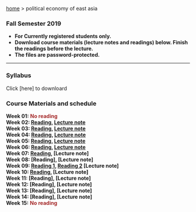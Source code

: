 [home](https://hirosasada.github.io/) > political economy of east asia   
### Fall Semester 2019  
- **For Currently registered students only.**  
- **Download course materials (lecture notes and readings) below. Finish the readings before the lecture.**  
- **The files are password-protected.**  
__________________________________________________________  
  
### Syllabus  
  Click [here] to downloard   
   
### Course Materials and schedule  
  
**Week 01:** **<font color="Brown">No reading</font>**    
**Week 02: [Reading](https://drive.google.com/open?id=1neyb1D6IANaaxw-pO52b5WEDGtk7Tw4u), [Lecture note](https://drive.google.com/open?id=17JhKLGHVqTdDSQvBfQgzFi76sDQs-_L2)**    
**Week 03: [Reading](https://drive.google.com/open?id=1Yz5rLmOBIthgbqry350WfQQnv831BOV8), [Lecture note](https://drive.google.com/open?id=1D6vJypy8C2m-xn-2Ev2xl1bxGEzDkuho)**   
**Week 04: [Reading](https://drive.google.com/open?id=1HjHSdACZEkCXGbVBEOK8HCNIUitjjpb7), [Lecture note](https://drive.google.com/open?id=1z1ulQ4dFwshGg5LRdK9Al3VYf_-71M3l)**   
**Week 05: [Reading](https://drive.google.com/open?id=1osRi17xDqCOIgldmComKqV4o3EKoWfZ8), [Lecture note](https://drive.google.com/open?id=1DlvTyTCjNrXqpd0AEwDN1Onxt6wUSWb6)**     
**Week 06: [Reading](https://drive.google.com/open?id=10RtH7cMsiNg_cy4WVKShjKTC79mCWbSx), [Lecture note](https://drive.google.com/open?id=17Buy0wRi25wdA5APuWwS-8FFe3LQ_IJ9)**     
**Week 07: [Reading](https://drive.google.com/open?id=1M5msNr7Jd71hakm9Q6gG8aqZM8ju1mR6), [Lecture note]**      
**Week 08: [Reading], [Lecture note]**    
**Week 09: [Reading 1](https://drive.google.com/open?id=1E4CByggrBlViWntx1HW8OMWn-7tkg1pW), [Reading 2](https://drive.google.com/open?id=1_wu9gR5hgeIOWGaBFyGLb02eEscYu6su) [Lecture note]**   
**Week 10: [Reading](https://drive.google.com/open?id=15yTOJuyUXsVuOsdPUlwOGXSLPTpUvZkh), [Lecture note]**    
**Week 11: [Reading], [Lecture note]**    
**Week 12: [Reading], [Lecture note]**   
**Week 13: [Reading], [Lecture note]**   
**Week 14: [Reading], [Lecture note]**    
**Week 15:** **<font color="Brown">No reading</font>**    
  
